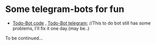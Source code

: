 # Some telegram-bots for fun

* [Todo-Bot code](wTodo_telegramBot) , [Todo-Bot telegram](http://t.me/wTodo_bot);
    //This to do bot still has some problems, I'll fix it one day.(may be..)

To be continued...

